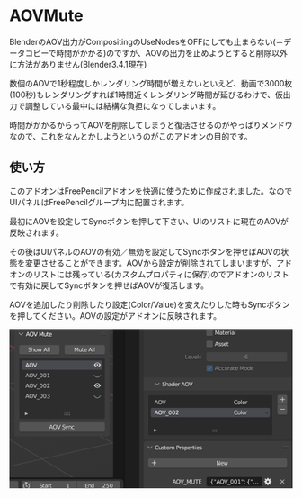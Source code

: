 # AOVMute

BlenderのAOV出力がCompositingのUseNodesをOFFにしても止まらない(＝データコピーで時間がかかる)のですが、AOVの出力を止めようとすると削除以外に方法がありません(Blender3.4.1現在)

数個のAOVで1秒程度しかレンダリング時間が増えないといえど、動画で3000枚(100秒)もレンダリングすれば1時間近くレンダリング時間が延びるわけで、仮出力で調整している最中には結構な負担になってしまいます。

時間がかかるからってAOVを削除してしまうと復活させるのがやっぱりメンドウなので、これをなんとかしようというのがこのアドオンの目的です。

## 使い方
このアドオンはFreePencilアドオンを快適に使うために作成されました。なのでUIパネルはFreePencilグループ内に配置されます。

最初にAOVを設定してSyncボタンを押して下さい、UIのリストに現在のAOVが反映されます。

その後はUIパネルのAOVの有効／無効を設定してSyncボタンを押せばAOVの状態を変更させることができます。AOVから設定が削除されてしまいますが、アドオンのリストには残っている(カスタムプロパティに保存)のでアドオンのリストで有効に戻してSyncボタンを押せばAOVが復活します。

AOVを追加したり削除したり設定(Color/Value)を変えたりした時もSyncボタンを押してください。AOVの設定がアドオンに反映されます。

<img src="thumb/sample1.png">

